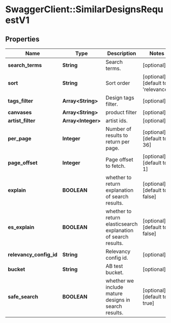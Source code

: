 # SwaggerClient::SimilarDesignsRequestV1

## Properties
Name | Type | Description | Notes
------------ | ------------- | ------------- | -------------
**search_terms** | **String** | Search terms. | [optional] 
**sort** | **String** | Sort order | [optional] [default to &#39;relevance&#39;]
**tags_filter** | **Array&lt;String&gt;** | Design tags filter. | [optional] 
**canvases** | **Array&lt;String&gt;** | product filter | [optional] 
**artist_filter** | **Array&lt;Integer&gt;** | artist ids. | [optional] 
**per_page** | **Integer** | Number of results to return per page. | [optional] [default to 36]
**page_offset** | **Integer** | Page offset to fetch. | [optional] [default to 1]
**explain** | **BOOLEAN** | whether to return explanation of search results. | [optional] [default to false]
**es_explain** | **BOOLEAN** | whether to return elasticsearch explanation of search results. | [optional] [default to false]
**relevancy_config_id** | **String** | Relevancy config id. | [optional] 
**bucket** | **String** | AB test bucket. | [optional] 
**safe_search** | **BOOLEAN** | whether we include mature designs in search results. | [optional] [default to true]


